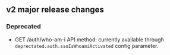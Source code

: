 ## v2 major release changes

### Deprecated

- GET /auth/who-am-i API method: currently available through `deprectated.auth.ssoIsWhoamiActivated` config parameter.